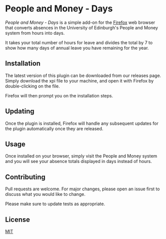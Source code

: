 # People and Money - Days

_People and Money - Days_ is a simple add-on for the [Firefox](https://www.mozilla.org/firefox) web browser that converts absences in the University of Edinburgh's People and Money system from hours into days.

It takes your total number of hours for leave and divides the total by 7 to show how many days of annual leave you have remaining for the year.

## Installation

The latest version of this plugin can be downloaded from our releases page. Simply download the 
xpi file to your machine, and open it with Firefox by double-clicking on the file. 

Firefox will then prompt you on the installation steps.

## Updating

Once the plugin is installed, Firefox will handle any subsequent updates for the plugin automatically once they are released.

## Usage

Once installed on your browser, simply visit the People and Money system and you will see your absence totals displayed in days instead of hours.

## Contributing
Pull requests are welcome. For major changes, please open an issue first to discuss what you would like to change.

Please make sure to update tests as appropriate.

## License
[MIT](https://choosealicense.com/licenses/mit/)